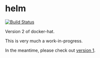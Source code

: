 # helm
[![Build Status](https://travis-ci.org/Sitback/helm.svg?branch=master)](https://travis-ci.org/Sitback/docker-hat-v2)

Version 2 of docker-hat.

This is very much a work-in-progress.

In the meantime, please check out [version 1](https://github.com/chinthakagodawita/docker-hat).
